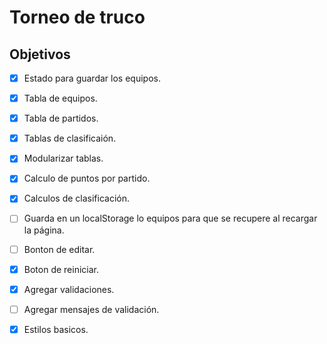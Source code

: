 # Torneo de truco 

## Objetivos

- [x] Estado para guardar los equipos.
- [x] Tabla de equipos.
- [x] Tabla de partidos.
- [x] Tablas de clasificaión.
- [x] Modularizar tablas.
- [x] Calculo de puntos por partido.
- [x] Calculos de clasificación.
- [ ] Guarda en un localStorage lo equipos para que se recupere al recargar la página.
- [ ] Bonton de editar.
- [x] Boton de reiniciar.
- [x] Agregar validaciones.
- [ ] Agregar mensajes de validación.
- [x] Estilos basicos.

